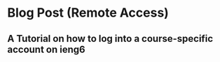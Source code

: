 # **Blog Post (Remote Access)**
**A Tutorial on how to log into a course-specific account on ieng6**
---
